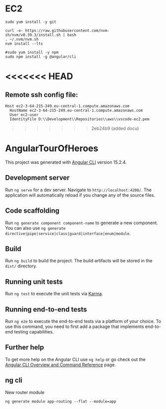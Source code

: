 
# EC2
```
sudo yum install -y git

curl -o- https://raw.githubusercontent.com/nvm-sh/nvm/v0.39.3/install.sh | bash
. ~/.nvm/nvm.sh
nvm install --lts

#sudo yum install -y npm
sudo npm install -g @angular/cli
```
<<<<<<< HEAD
=======
## Remote ssh config file:
```
Host ec2-3-64-215-249.eu-central-1.compute.amazonaws.com
  HostName ec2-3-64-215-249.eu-central-1.compute.amazonaws.com
  User ec2-user
  IdentityFile D:\\Development\\Repositories\\aws\\vscode-ec2.pem

```
>>>>>>> 2eb24b9 (added docu)

# AngularTourOfHeroes

This project was generated with [Angular CLI](https://github.com/angular/angular-cli) version 15.2.4.

## Development server

Run `ng serve` for a dev server. Navigate to `http://localhost:4200/`. The application will automatically reload if you change any of the source files.

## Code scaffolding

Run `ng generate component component-name` to generate a new component. You can also use `ng generate directive|pipe|service|class|guard|interface|enum|module`.

## Build

Run `ng build` to build the project. The build artifacts will be stored in the `dist/` directory.

## Running unit tests

Run `ng test` to execute the unit tests via [Karma](https://karma-runner.github.io).

## Running end-to-end tests

Run `ng e2e` to execute the end-to-end tests via a platform of your choice. To use this command, you need to first add a package that implements end-to-end testing capabilities.

## Further help

To get more help on the Angular CLI use `ng help` or go check out the [Angular CLI Overview and Command Reference](https://angular.io/cli) page.

## ng cli

New router module
```
ng generate module app-routing --flat --module=app
```